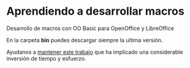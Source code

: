# Aprendiendo a desarrollar macros

Desarrollo de macros con OO Basic para OpenOffice y LibreOffice

En la carpeta **bin** puedes descargar siempre la ultima versión.

Ayudanos a [mantener este trabajo](http://universolibre.org/servicios/) que ha
implicado una considerable inversión de tiempo y esfuerzo.

